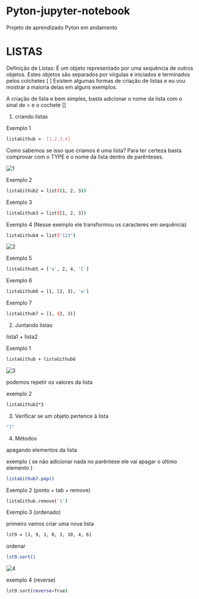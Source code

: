# Pyton-jupyter-notebook
Projeto de aprendizado Pyton em andamento


# LISTAS

Definição de Listas: É um objeto representado por uma sequência de outros objetos. Estes objetos são separados por vírgulas e iniciados e terminados pelos colchetes [ ]
Existem algumas formas de criação de listas e eu vou mostrar a maioria delas em alguns exemplos.

A criação de lista e bem simples, basta adicionar o nome da lista com o sinal de = e o cochete []

1. criando listas

Exemplo 1
```bash
listaGithub =  [1,2,3,4]
```
Como sabemos se isso que criamos é uma lista? Para ter certeza basta comprovar com o TYPE e o nome da lista dentro de parênteses.

![1](https://github.com/JulioMancini/Pyton---jupyter-notebook/assets/145502330/1787d4e2-421e-4c60-ab70-ccc15f1a0c22)

Exemplo 2
```bash
listaGithub2 = list((1, 2, 3))
```
Exemplo 3
```bash
listaGithub3 = list([1, 2, 3])
```
Exemplo 4 (Nesse exemplo ele transformou os caracteres em sequência)
```bash
listaGithub4 = list("123")
```
![2](https://github.com/JulioMancini/Pyton---jupyter-notebook/assets/145502330/45ed3ddd-c22b-4768-886c-be9b4acabe3d)

Exemplo 5 
```bash
listaGithub5 = ['a', 2, 4, 'C']
```
Exemplo 6
```bash
listaGithub6 = [1, [2, 3], 'w']
```
Exemplo 7
```bash
listaGithub7 = [1, (2, 3)]
```
2. Juntando listas

lista1 + lista2

Exemplo 1 
```bash
listaGithub + listaGithub6
```
![3](https://github.com/JulioMancini/Pyton---jupyter-notebook/assets/145502330/2a9eb659-d820-4ab9-be6a-a2983714d365)

podemos repetir os valores da lista

exemplo 2
```bash
listaGithub2*3
```
3. Verificar se um objeto pertence à lista

```bash
"1"
```

4. Métodos

apagando elementos da lista

exemplo ( se não adicionar nada no parêntese ele vai apagar o último elemento )
```bash
listaGithub7.pop()
```
Exemplo 2 (ponto + tab + remove)
```bash
listaGithub.remove('1')
```
Exemplo 3 (ordenado)

primeiro vamos criar uma nova lista

```bash
lst9 = [3, 9, 1, 0, 3, 10, 4, 6]
```
ordenar
```bash
lst9.sort()
```
![4](https://github.com/JulioMancini/Pyton---jupyter-notebook/assets/145502330/865e21a4-0f21-4109-afe5-5dc46cff03c1)

exemplo 4 (reverse)
```bash
lst9.sort(reverse=True)
```
